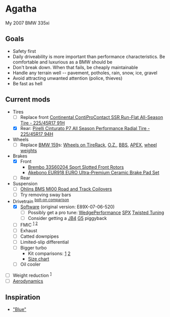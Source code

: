 # Agatha
My 2007 BMW 335xi

## Goals
* Safety first
* Daily driveability is more important than performance characteristics. Be comfortable and luxurious as a BMW should be
* Don't break down. When that fails, be cheaply maintainable
* Handle any terrain well -- pavement, potholes, rain, snow, ice, gravel
* Avoid attracting unwanted attention (police, thieves)
* Be fast as hell

## Current mods
* Tires
  * [ ] Replace front [Continental ContiProContact SSR Run-Flat All-Season Tire - 225/45R17 91H](http://www.amazon.com/Continental-ContiProContact-Run-Flat-All-Season-Tire/dp/B004QGZN6U)
  * [x] Rear: [Pirelli Cinturato P7 All Season Performance Radial Tire - 225/45R17 94H](http://www.amazon.com/Pirelli-Cinturato-Season-Performance-Radial/dp/B00CJSQU5K)
* Wheels
  * [ ] Replace [BMW 159](http://www.bmwstylewheels.com/bmw/159)s: [Wheels on TireRack](http://www.tirerack.com/wheels/results.jsp?sort=Weight&autoMake=BMW&autoModel=335xi+Sedan+Base+Model&autoYear=2007&autoModClar=With+OE+Metal+Valve+Stems), [O.Z.](http://configurator.ozracing.com/GB/configurator/BMW/3/335xi%20xDrive/390X/-/-/81115053/), [BBS](http://konfigurator.bbs.com/article/rims/car_selection/rim_selection/resetFilter/true/PKWIDCode/P00001530001476), [APEX](http://www.apexraceparts.com/apex-products/e90-e92/#.VjyzZK6rTmE), [wheel weights](http://www.andysautosport.com/learning_center/buyers_guides/wheel_weights/)
* Brakes
  * [x] Front
    * [Brembo 33S60204 Sport Slotted Front Rotors](http://www.amazon.com/Brembo-33S60204-Slotted-3-Series-2007-2008/dp/B00BZ0T3RU)
    * [Akebono EUR918 EURO Ultra-Premium Ceramic Brake Pad Set](http://www.amazon.com/Akebono-EUR918-Ultra-Premium-Ceramic-Brake/dp/B0019HYQO4)
  * [ ] Rear
* Suspension
  * [ ] [Ohlins BMS MI00 Road and Track Coilovers](http://www.amazon.com/Ohlins-MI00-Road-Track-Coilovers/dp/B004AC55VI)
  * [ ] Try removing sway bars
* Drivetrain <sup>[bolt-on comparison](http://blog.modbargains.com/5-ways-to-full-bolt-ons-for-bmw-n54/)</sup>
  * [x] [Software](bins/Agatha.bin) (original version: E89X-07-06-520)
    * [ ] Possibly get a pro tune: [WedgePerformance](http://www.wedgeperformance.com/) [SPX](http://www.e90post.com/forums/member.php?u=231532) [Twisted Tuning](https://www.facebook.com/twistedtuned)
    * [ ] Consider getting a [JB4](http://www.burgertuning.com/jb4_pnp_BMW_performance_tuner.html) [G5](http://www.burgertuning.com/N54_JB4_upgrades.html) piggyback
  * [ ] FMIC <sup>[1](http://mosselmanturbo.com/uploads/media/intercooler_test_Mosselman.pdf) [2](http://www.bimmerboost.com/showthread.php?19518-FMIC-Comparison-Thread)</sup>
  * [ ] Exhaust
  * [ ] Catted downpipes
  * [ ] Limited-slip differential
  * [ ] Bigger turbo
    * Kit comparisons: [1](http://i.imgur.com/FekoyGw.png) [2](http://i.imgur.com/g5hF6Ok.png)
    * [Size chart](http://i.imgur.com/q20vMGg.png)
  * [ ] Oil cooler
* [ ] Weight reduction <sup>[1](http://www.m3post.com/forums/showthread.php?t=135122)</sup>
* [ ] [Aerodynamics](http://www.shopbmwusa.com/PERFORMANCE/BMW-M-PERFORMANCE/AERODYNAMIC-COMPONENTS/?Year=2007&Series=3%20Series)

## Inspiration
* ["Blue"](http://volvospeed.com/vs_forum/topic/148756-e90-update-roll-bar-content/)
